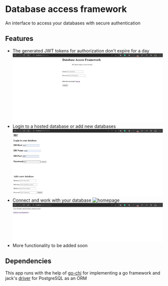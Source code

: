 # Database access framework
An interface to access your databases with secure authentication

## Features
- The generated JWT tokens for authorization don't expire for a day
    ![homepage](https://raw.githubusercontent.com/GarvitSadhwani/dbAccessFramework/main/templates/home.JPG)
- Login to a hosted database or add new databases
    ![homepage](https://raw.githubusercontent.com/GarvitSadhwani/dbAccessFramework/main/templates/landing.JPG)
- Connect and work with your database
    ![homepage](https://raw.githubusercontent.com/GarvitSadhwani/dbAccessFramework/main/templates/fetch.JPG)
    ![homepage](https://raw.githubusercontent.com/GarvitSadhwani/dbAccessFramework/main/templates/showtables.JPG)
- More functionality to be added soon

## Dependencies
This app runs with the help of [go-chi](https://github.com/go-chi) for implementing a go framework and jack's [driver](https://github.com/jackc/pgx) for PostgreSQL as an ORM


